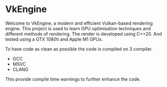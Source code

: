 # VkEngine
Welcome to VkEngine, a modern and efficient Vulkan-based rendering engine. This project is used to learn GPU optimisation techniques and different methods of rendering.
The render is developed using C++20. And tested using a GTX 1080ti and Apple M1 GPUs.

To have code as clean as possible the code is compiled on 3 compiler.
- GCC
- MSVC
- CLANG
  
This provide compile time warnings to further enhance the code.
